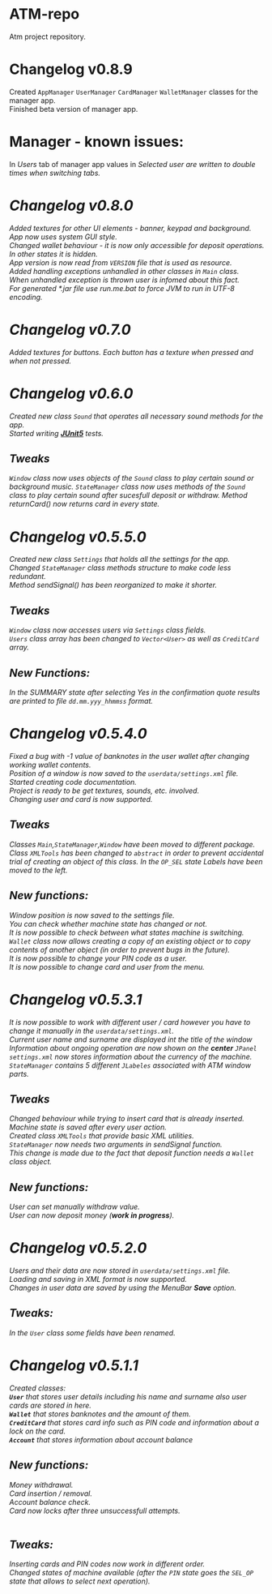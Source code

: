 # ATM-repo
Atm project repository.

# Changelog v0.8.9
Created `AppManager` `UserManager` `CardManager` `WalletManager` classes for the manager app.<br>
Finished beta version of manager app.

# Manager - known issues:
In <i>Users</i> tab of manager app values in <i>Selected user<i> are written to double times when switching tabs.

# Changelog v0.8.0
Added textures for other UI elements - banner, keypad and background.<br>
App now uses system GUI style.<br>
Changed wallet behaviour - it is now only accessible for deposit operations. In other states it is hidden.<br>
App version is now read from <i>`VERSION`</i> file that is used as resource.<br>
Added handling exceptions unhandled in other classes in `Main` class.<br>
When unhandled exception is thrown user is infomed about this fact.<br>
For generated *.jar file use <i>run.me.bat</i> to force JVM to run in UTF-8 encoding.

# Changelog v0.7.0
Added textures for buttons. Each button has a texture when pressed and when not pressed.<br>


# Changelog v0.6.0
Created new class `Sound` that operates all necessary sound methods for the app.<br>
Started writing <a href = "https://junit.org"><b>JUnit5</b></a> tests.

## Tweaks
`Window` class now uses objects of the `Sound` class to play certain sound or background music.
`StateManager` class now uses methods of the `Sound` class to play certain sound after sucesfull deposit or withdraw.
Method <i>returnCard()</i> now returns card in every state.

# Changelog v0.5.5.0
Created new class `Settings` that holds all the settings for the app.<br>
Changed `StateManager` class methods structure to make code less redundant.<br>
Method <i>sendSignal()</i> has been reorganized to make it shorter.

## Tweaks
`Window` class now accesses users via `Settings` class fields.<br>
`Users` class array has been changed to `Vector<User>` as well as `CreditCard` array.

## New Functions:
In the <i>SUMMARY</i> state after selecting <i>Yes</i> in the confirmation quote results are printed to file `dd.mm.yyy_hhmmss` format.

# Changelog v0.5.4.0
Fixed a bug with -1 value of banknotes in the user wallet after changing working wallet contents.<br>
Position of a window is now saved to the `userdata/settings.xml` file.<br>
Started creating code documentation.<br>
Project is ready to be get textures, sounds, etc. involved.<br>
Changing user and card is now supported.

## Tweaks
Classes `Main`,`StateManager`,`Window` have been moved to different package.<br>
Class `XMLTools` has been changed to `abstract` in order to prevent accidental trial of creating an object of this class.
In the `OP_SEL` state Labels have been moved to the left.

## New functions:
Window position is now saved to the settings file.<br>
You can check whether machine state has changed or not.<br>
It is now possible to check between what states machine is switching.<br>
`Wallet` class now allows creating a copy of an existing object or to copy contents of another object (in order to prevent bugs in the future).<br>
It is now possible to change your PIN code as a user.<br>
It is now possible to change card and user from the menu.

# Changelog v0.5.3.1
It is now possible to work with different user / card however you have to change it manually in the `userdata/settings.xml`.<br/>
Current user name and surname are displayed int the title of the window<br>
Information about ongoing operation are now shown on the <b>center</b> `JPanel`<br>
`settings.xml` now stores information about the currency of the machine.<br>
`StateManager` contains 5 different `JLabeles` associated with ATM window parts.<br> 

## Tweaks
Changed behaviour while trying to insert card that is already inserted.<br>
Machine state is saved after every user action.<br>
Created class `XMLTools` that provide basic XML utilities.<br>
`StateManager` now needs two arguments in <i>sendSignal</i> function.<br>
This change is made due to the fact that deposit function needs a `Wallet` class object.

## New functions:
User can set manually withdraw value.<br>
User can now deposit money (<b><i>work in progress</i></b>).

# Changelog v0.5.2.0
Users and their data are now stored in `userdata/settings.xml` file.<br/>
Loading and saving in XML format is now supported.<br/>
Changes in user data are saved by using the MenuBar <b>Save</b> option.<br/>

## Tweaks:
In the `User` class some fields have been renamed.<br/>

# Changelog v0.5.1.1
Created classes:<br>
<b>`User`</b> that stores user details including his name and surname also user cards are stored in here.<br>
<b>`Wallet`</b> that stores banknotes and the amount of them.<br>
<b>`CreditCard`</b> that stores card info such as PIN code and information about a lock on the card.<br>
<b>`Account`</b> that stores information about account balance</b>
<br>
## New functions:<br/>
Money withdrawal.<br/>
Card insertion / removal.<br/>
Account balance check.<br/>
Card now locks after three unsuccessfull attempts.<br/>
<br/>
## Tweaks:<br/>
Inserting cards and PIN codes now work in different order.<br/>
Changed states of machine available (after the `PIN` state goes the `SEL_OP` state that allows to select next operation).<br/>
